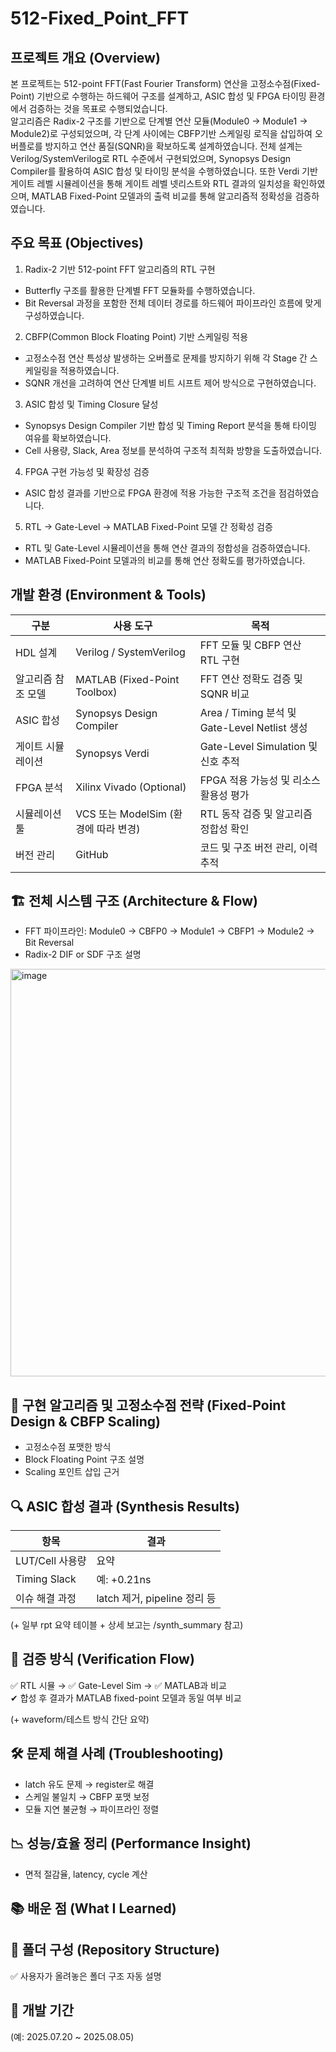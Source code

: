 # 512-Fixed_Point_FFT

## 프로젝트 개요 (Overview)
본 프로젝트는 512-point FFT(Fast Fourier Transform) 연산을 고정소수점(Fixed-Point) 기반으로 수행하는 하드웨어 구조를 설계하고, ASIC 합성 및 FPGA 타이밍 환경에서 검증하는 것을 목표로 수행되었습니다.  
알고리즘은 Radix-2 구조를 기반으로 단계별 연산 모듈(Module0 → Module1 → Module2)로 구성되었으며, 각 단계 사이에는 CBFP기반 스케일링 로직을 삽입하여 오버플로를 방지하고 연산 품질(SQNR)을 확보하도록 설계하였습니다.
전체 설계는 Verilog/SystemVerilog로 RTL 수준에서 구현되었으며, Synopsys Design Compiler를 활용하여 ASIC 합성 및 타이밍 분석을 수행하였습니다. 또한 Verdi 기반 게이트 레벨 시뮬레이션을 통해 게이트 레벨 넷리스트와 RTL 결과의 일치성을 확인하였으며, MATLAB Fixed-Point 모델과의 출력 비교를 통해 알고리즘적 정확성을 검증하였습니다.

## 주요 목표 (Objectives)
1. Radix-2 기반 512-point FFT 알고리즘의 RTL 구현
  - Butterfly 구조를 활용한 단계별 FFT 모듈화를 수행하였습니다.
  - Bit Reversal 과정을 포함한 전체 데이터 경로를 하드웨어 파이프라인 흐름에 맞게 구성하였습니다.

2. CBFP(Common Block Floating Point) 기반 스케일링 적용
  - 고정소수점 연산 특성상 발생하는 오버플로 문제를 방지하기 위해 각 Stage 간 스케일링을 적용하였습니다.
  - SQNR 개선을 고려하여 연산 단계별 비트 시프트 제어 방식으로 구현하였습니다.

3. ASIC 합성 및 Timing Closure 달성
  - Synopsys Design Compiler 기반 합성 및 Timing Report 분석을 통해 타이밍 여유를 확보하였습니다.
  - Cell 사용량, Slack, Area 정보를 분석하여 구조적 최적화 방향을 도출하였습니다.

4. FPGA 구현 가능성 및 확장성 검증
  - ASIC 합성 결과를 기반으로 FPGA 환경에 적용 가능한 구조적 조건을 점검하였습니다.

5. RTL → Gate-Level → MATLAB Fixed-Point 모델 간 정확성 검증
  - RTL 및 Gate-Level 시뮬레이션을 통해 연산 결과의 정합성을 검증하였습니다.
  - MATLAB Fixed-Point 모델과의 비교를 통해 연산 정확도를 평가하였습니다.

## 개발 환경 (Environment & Tools)
| 구분         | 사용 도구                        | 목적                                       |
| ---------- | ---------------------------- | ---------------------------------------- |
| HDL 설계     | Verilog / SystemVerilog      | FFT 모듈 및 CBFP 연산 RTL 구현                  |
| 알고리즘 참조 모델 | MATLAB (Fixed-Point Toolbox) | FFT 연산 정확도 검증 및 SQNR 비교                  |
| ASIC 합성    | Synopsys Design Compiler     | Area / Timing 분석 및 Gate-Level Netlist 생성 |
| 게이트 시뮬레이션  | Synopsys Verdi               | Gate-Level Simulation 및 신호 추적            |
| FPGA 분석    | Xilinx Vivado (Optional)     | FPGA 적용 가능성 및 리소스 활용성 평가                 |
| 시뮬레이션 툴    | VCS 또는 ModelSim (환경에 따라 변경)  | RTL 동작 검증 및 알고리즘 정합성 확인                  |
| 버전 관리      | GitHub                       | 코드 및 구조 버전 관리, 이력 추적                     |


## 🏗 전체 시스템 구조 (Architecture & Flow)
- FFT 파이프라인: Module0 → CBFP0 → Module1 → CBFP1 → Module2 → Bit Reversal
- Radix-2 DIF or SDF 구조 설명
<img width="844" height="652" alt="image" src="https://github.com/user-attachments/assets/41cf4eb9-1f60-447e-a540-34eca4eb5201" />


## 🧮 구현 알고리즘 및 고정소수점 전략 (Fixed-Point Design & CBFP Scaling)
- 고정소수점 포맷한 방식
- Block Floating Point 구조 설명
- Scaling 포인트 삽입 근거

## 🔍 ASIC 합성 결과 (Synthesis Results)
| 항목 | 결과 |
|------|------|
| LUT/Cell 사용량 | 요약 |
| Timing Slack | 예: +0.21ns |
| 이슈 해결 과정 | latch 제거, pipeline 정리 등

(+ 일부 rpt 요약 테이블 + 상세 보고는 /synth_summary 참고)

## 🧪 검증 방식 (Verification Flow)
✅ RTL 시뮬 → ✅ Gate-Level Sim → ✅ MATLAB과 비교  
✔ 합성 후 결과가 MATLAB fixed-point 모델과 동일 여부 비교  

(+ waveform/테스트 방식 간단 요약)

## 🛠 문제 해결 사례 (Troubleshooting)
- latch 유도 문제 → register로 해결  
- 스케일 불일치 → CBFP 포맷 보정  
- 모듈 지연 불균형 → 파이프라인 정렬

## 📉 성능/효율 정리 (Performance Insight)
- 면적 절감율, latency, cycle 계산

## 📚 배운 점 (What I Learned)

## 📁 폴더 구성 (Repository Structure)
✅ 사용자가 올려놓은 폴더 구조 자동 설명

## 📅 개발 기간
(예: 2025.07.20 ~ 2025.08.05)


